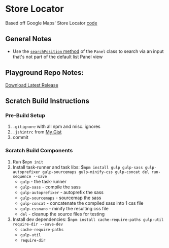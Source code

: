 # Store Locator
Based off Google Maps' Store Locator [code](https://github.com/googlemaps/js-store-locator)

## General Notes

* Use the [`searchPosition` method](https://googlemaps.github.io/js-store-locator/reference.html#storeLocator.Panel) of the `Panel` class to search via an input that's not part of the default list Panel view






## Playground Repo Notes:

[Download Latest Release](https://github.com/psullivan6/playground/releases/latest)

## Scratch Build Instructions

### Pre-Build Setup
1. `.gitignore` with all npm and misc. ignores
1. `.jshintrc` from [My Gist](https://gist.github.com/psullivan6/e7d9f6611bd163e52951)
1. commit

### Scratch Build Components
1. Run $`npm init`
1. Install task-runner and task libs: $`npm install gulp gulp-sass gulp-autoprefixer gulp-sourcemaps gulp-minify-css gulp-concat del run-sequence --save`
    - `gulp`              - the task-runner
    - `gulp-sass`         - compile the sass
    - `gulp-autoprefixer` - autoprefix the sass
    - `gulp-sourcemaps`   - sourcemap the sass
    - `gulp-concat`       - concatenate the compiled sass into 1 css file
    - `gulp-cssnano`      - minify the resulting css file
    - `del`               - cleanup the source files for testing
1. Install dev dependencies: $`npm install cache-require-paths gulp-util require-dir --save-dev`
    - `cache-require-paths`
    - `gulp-util`
    - `require-dir`